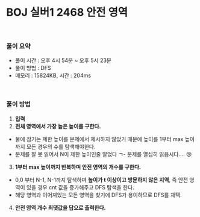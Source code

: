 # BOJ 실버1 2468 **안전 영역**

<br>

### 풀이 요약

- 풀이 시간 : 오후 4시 54분 ~ 오후 5시 23분
- 풀이 방법 : DFS
- 메모리 : 15824KB, 시간 : 204ms

<br>

### 풀이 방법

1. **입력**
2. **전체 영역에서 가장 높은 높이를 구한다.** 
- 물에 잠기는 제한 높이를 문제에서 제시하지 않았기 때문에 높이를 1부터 max 높이까지 모든 경우의 수를 탐색해야한다.
- 문제를 잘 못 읽어서 N이 제한 높이인줄 알었다 ㄱ- 문제를 열심히 읽읍시다…. 😢
3. **1부터 max 높이까지 반복하며 안전 영역의 개수를 구한다.** 
- 0,0 부터 N-1, N-1까지 탐색하며 **높이가 t 이상이고 방문하지 않은 지역**, 즉 안전 영역이 있을 경우 cnt 값을 증가해주고 DFS 탐색을 한다.
- 해당 영역과 이어져있는 모든 영역을 찾기에 DFS가 용이하므로 DFS를 채택.
4. **안전 영역 개수 최댓값을 답으로 출력한다.**
